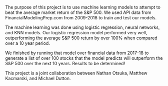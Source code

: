 The purpose of this project is to use machine learning models to attempt to beat the average market return of the S&P 500. We used API data from FinancialModelingPrep.com from 2009-2018 to train and test our models. 

The machine learning was done using logistic regression, neural networks, and KNN models. Our logistic regression model performed very well, outperforming the average S&P 500 return by over 100% when compared over a 10 year period. 

We finished by running that model over financial data from 2017-18 to generate a list of over 100 stocks that the model predicts will outperform the S&P 500 over the next 10 years. Results to be determined!

This project is a joint collaboration between Nathan Otsuka, Matthew Kacmarski, and Michael Dutton. 
